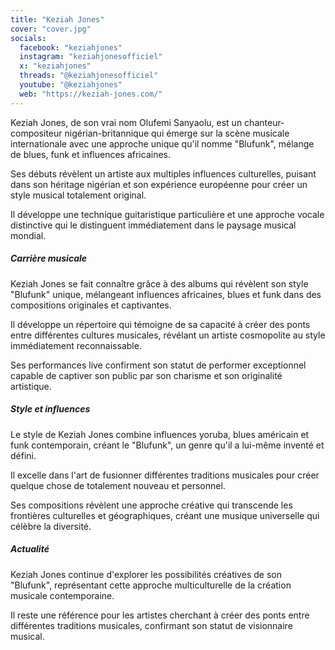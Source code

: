 ```yaml
---
title: "Keziah Jones"
cover: "cover.jpg"
socials:
  facebook: "keziahjones"
  instagram: "keziahjonesofficiel"
  x: "keziahjones"
  threads: "@keziahjonesofficiel"
  youtube: "@keziahjones"
  web: "https://keziah-jones.com/"
---
```


Keziah Jones, de son vrai nom Olufemi Sanyaolu, est un chanteur-compositeur nigérian-britannique qui émerge sur la scène
musicale internationale avec une approche unique qu'il nomme "Blufunk", mélange de blues, funk et influences africaines.

Ses débuts révèlent un artiste aux multiples influences culturelles, puisant dans son héritage nigérian et son
expérience européenne pour créer un style musical totalement original.

Il développe une technique guitaristique particulière et une approche vocale distinctive qui le distinguent
immédiatement dans le paysage musical mondial.

##### Carrière musicale

Keziah Jones se fait connaître grâce à des albums qui révèlent son style "Blufunk" unique, mélangeant influences
africaines, blues et funk dans des compositions originales et captivantes.

Il développe un répertoire qui témoigne de sa capacité à créer des ponts entre différentes cultures musicales, révélant
un artiste cosmopolite au style immédiatement reconnaissable.

Ses performances live confirment son statut de performer exceptionnel capable de captiver son public par son charisme et
son originalité artistique.

##### Style et influences

Le style de Keziah Jones combine influences yoruba, blues américain et funk contemporain, créant le "Blufunk", un genre
qu'il a lui-même inventé et défini.

Il excelle dans l'art de fusionner différentes traditions musicales pour créer quelque chose de totalement nouveau et
personnel.

Ses compositions révèlent une approche créative qui transcende les frontières culturelles et géographiques, créant une
musique universelle qui célèbre la diversité.

##### Actualité

Keziah Jones continue d'explorer les possibilités créatives de son "Blufunk", représentant cette approche
multiculturelle de la création musicale contemporaine.

Il reste une référence pour les artistes cherchant à créer des ponts entre différentes traditions musicales, confirmant
son statut de visionnaire musical.
